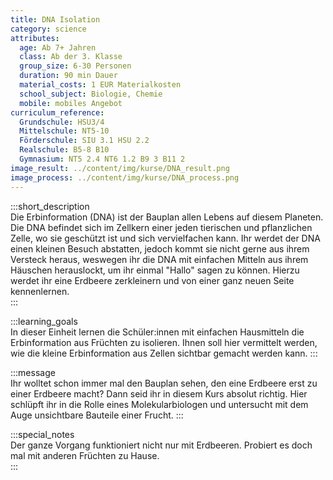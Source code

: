 ```yaml
---
title: DNA Isolation
category: science
attributes:
  age: Ab 7+ Jahren
  class: Ab der 3. Klasse
  group_size: 6-30 Personen
  duration: 90 min Dauer
  material_costs: 1 EUR Materialkosten
  school_subject: Biologie, Chemie
  mobile: mobiles Angebot
curriculum_reference:
  Grundschule: HSU3/4  
  Mittelschule: NT5-10
  Förderschule: SIU 3.1 HSU 2.2   
  Realschule: B5-8 B10
  Gymnasium: NT5 2.4 NT6 1.2 B9 3 B11 2
image_result: ../content/img/kurse/DNA_result.png
image_process: ../content/img/kurse/DNA_process.png
---
```

:::short_description  
Die Erbinformation (DNA) ist der Bauplan allen Lebens auf diesem Planeten. Die DNA befindet sich im Zellkern einer jeden tierischen und pflanzlichen Zelle, wo sie geschützt ist und sich vervielfachen kann. Ihr werdet der DNA einen kleinen Besuch abstatten, jedoch kommt sie nicht gerne aus ihrem Versteck heraus, weswegen ihr die DNA mit einfachen Mitteln aus ihrem Häuschen herauslockt, um ihr einmal "Hallo" sagen zu können. Hierzu werdet ihr eine Erdbeere zerkleinern und von einer ganz neuen Seite kennenlernen.  
:::

:::learning_goals  
 In dieser Einheit lernen die Schüler:innen mit einfachen Hausmitteln die Erbinformation aus Früchten zu isolieren. Ihnen soll hier vermittelt werden, wie die kleine Erbinformation aus Zellen sichtbar gemacht werden kann.
:::

:::message  
Ihr wolltet schon immer mal den Bauplan sehen, den eine Erdbeere erst zu einer Erdbeere macht? Dann seid ihr in diesem Kurs absolut richtig. Hier schlüpft ihr in die Rolle eines Molekularbiologen und untersucht mit dem Auge unsichtbare Bauteile einer Frucht.
:::  

:::special_notes  
Der ganze Vorgang funktioniert nicht nur mit Erdbeeren. Probiert es doch mal mit anderen Früchten zu Hause.  
:::
